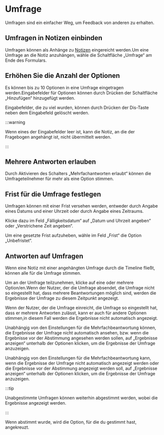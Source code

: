 # Umfrage

Umfragen sind ein einfacher Weg, um Feedback von anderen zu erhalten.

## Umfragen in Notizen einbinden

Umfragen können als Anhänge zu [Notizen](/docs/for-users/features/note) eingereicht werden.Um eine Umfrage an die Notiz anzuhängen, wähle die Schaltfläche „Umfrage“ am Ende des Formulars.

## Erhöhen Sie die Anzahl der Optionen

Es können bis zu 10 Optionen in eine Umfrage eingetragen werden.Eingabefelder für Optionen können durch Drücken der Schaltfläche „Hinzufügen“ hinzugefügt werden.

Eingabefelder, die zu viel wurden, können durch Drücken der Dis-Taste neben dem Eingabefeld gelöscht werden.

:::warning

Wenn eines der Eingabefelder leer ist, kann die Notiz, an die der Fragebogen angehängt ist, nicht übermittelt werden.

:::

## Mehrere Antworten erlauben

Durch Aktivieren des Schalters „Mehrfachantworten erlaubt“ können die Umfrageteilnehmer für mehr als eine Option stimmen.

## Frist für die Umfrage festlegen

Umfragen können mit einer Frist versehen werden, entweder durch Angabe eines Datums und einer Uhrzeit oder durch Angabe eines Zeitraums.

Klicke dazu im Feld „Fälligkeitsdatum“ auf „Datum und Uhrzeit angeben“ oder „Verstrichene Zeit angeben“.

Um eine gesetzte Frist aufzuheben, wähle im Feld „Frist“ die Option „Unbefristet“.

## Antworten auf Umfragen

Wenn eine Notiz mit einer angehängten Umfrage durch die Timeline fließt, können alle für die Umfrage stimmen.

Um an der Umfrage teilzunehmen, klicke auf eine oder mehrere Option/en.Wenn der Nutzer, der die Umfrage absendet, die Umfrage nicht so eingestellt hat, dass mehrere Beantwortungen möglich sind, werden die Ergebnisse der Umfrage zu diesem Zeitpunkt angezeigt.

Wenn der Nutzer, der die Umfrage einreicht, die Umfrage so eingestellt hat, dass er mehrere Antworten zulässt, kann er auch für andere Optionen stimmen,in diesem Fall werden die Ergebnisse nicht automatisch angezeigt.

Unabhängig von den Einstellungen für die Mehrfachbeantwortung können, die Ergebnisse der Umfrage nicht automatisch ansehen, bzw. wenn die Ergebnisse vor der Abstimmung angesehen werden sollen, auf „Ergebnisse anzeigen“ unterhalb der Optionen klicken, um die Ergebnisse der Umfrage anzuzeigen.

Unabhängig von den Einstellungen für die Mehrfachbeantwortung kann, wenn die Ergebnisse der Umfrage nicht automatisch angezeigt werden oder die Ergebnisse vor der Abstimmung angezeigt werden soll, auf „Ergebnisse anzeigen“ unterhalb der Optionen klicken, um die Ergebnisse der Umfrage anzuzeigen.

:::tip

Unabgestimmte Umfragen können weiterhin abgestimmt werden, wobei die Ergebnisse angezeigt werden.

:::

Wenn abstimmt wurde, wird die Option, für die du gestimmt hast, angekreuzt.